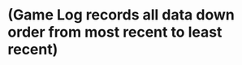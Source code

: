# (Game Log records all data down order from most recent to least recent)
<script>
const url="http://172.24.191.207:8086/api/leaderboardUser";
fetch(url)
.then((response)=>{
    var data=response.json();
})
console.log(data);
</script>